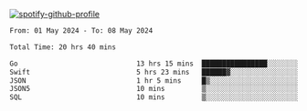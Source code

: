 [![spotify-github-profile](https://spotify-github-profile.vercel.app/api/view?uid=313pysyt3uxkjdidtiuvzf7nrnnu&cover_image=true&theme=natemoo-re&show_offline=false&background_color=121212&interchange=false&bar_color=53b14f&bar_color_cover=false)](https://spotify-github-profile.vercel.app/api/view?uid=313pysyt3uxkjdidtiuvzf7nrnnu&redirect=true)

<!--START_SECTION:waka-->

```txt
From: 01 May 2024 - To: 08 May 2024

Total Time: 20 hrs 40 mins

Go                             13 hrs 15 mins  ████████████████░░░░░░░░░   64.15 %
Swift                          5 hrs 23 mins   ██████▓░░░░░░░░░░░░░░░░░░   26.09 %
JSON                           1 hr 5 mins     █▒░░░░░░░░░░░░░░░░░░░░░░░   05.28 %
JSON5                          10 mins         ▒░░░░░░░░░░░░░░░░░░░░░░░░   00.85 %
SQL                            10 mins         ▒░░░░░░░░░░░░░░░░░░░░░░░░   00.85 %
```

<!--END_SECTION:waka-->